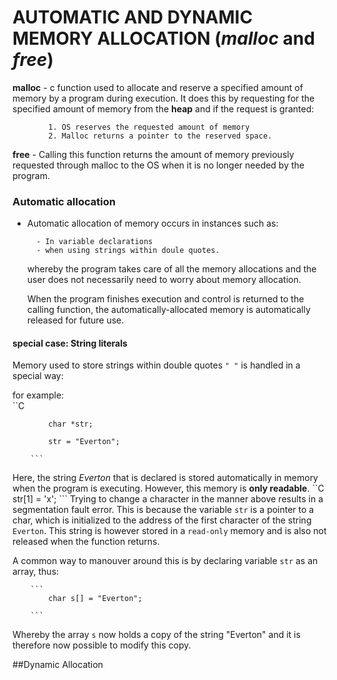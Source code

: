 # AUTOMATIC AND DYNAMIC MEMORY ALLOCATION (_malloc_ and _free_)

**malloc** - c function used to allocate and reserve a specified amount of memory by a program during execution. It does this by requesting for the specified amount of memory from the **heap** and if the request is granted: 

			1. OS reserves the requested amount of memory
			2. Malloc returns a pointer to the reserved space.

**free** - Calling this function returns the amount of memory previously requested through malloc to the OS when it is no longer needed by the program.


### Automatic allocation

- Automatic allocation of memory occurs in instances such as:
		
		- In variable declarations
		- when using strings within doule quotes.

	whereby the program takes care of all the memory allocations and the user does not necessarily need to worry about memory allocation.

	When the program finishes execution and control is returned to the calling function, the automatically-allocated memory is automatically released for future use.

				

#### special case: String literals

Memory used to store strings within double quotes `" "` is handled in a special way: 

for example:  
		``C 
			
			char *str;

			str = "Everton";

		```

Here, the string _Everton_ that is declared is stored automatically in memory when the program is executing. However, this memory is **only readable**. 
		``C
			str[1] = 'x';
		```
Trying to change  a character in the manner above results in a segmentation fault error. This is because the variable `str` is a pointer to a char, which is initialized to the address of the first character of the string `Everton`. This string is however stored in a `read-only` memory and is also not released when the function returns.

A common way to manouver around this is by declaring variable `str` as an array, thus: 

		```
			char s[] = "Everton";

		```

Whereby the array `s` now holds a copy of the string "Everton" and it is therefore now possible to modify this copy.


##Dynamic Allocation


